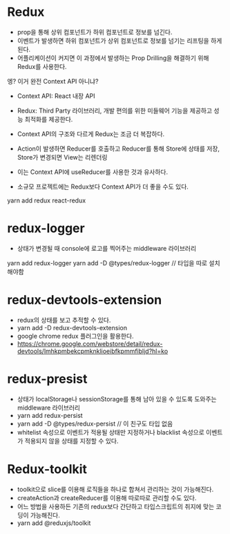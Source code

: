 # Redux
  - prop을 통해 상위 컴포넌트가 하위 컴포넌트로 정보를 넘긴다.
  - 이벤트가 발생하면 하위 컴포넌트가 상위 컴포넌트로 정보를 넘기는 리프팅을 하게 된다.
  - 어플리케이션이 커지면 이 과정에서 발생하는 Prop Drilling을 해결하기 위해 Redux를 사용한다.
  
엥? 이거 완전 Context API 아니냐?
  - Context API: React 내장 API
  - Redux: Third Party 라이브러리, 개발 편의를 위한 미들웨어 기능을 제공하고 성능 최적화를 제공한다.

  - Context API의 구조와 다르게 Redux는 조금 더 복잡하다.
  - Action이 발생하면 Reducer를 호출하고 Reducer를 통해 Store에 상태를 저장, Store가 변경되면 View는 리렌더링
  - 이는 Context API에 useReducer를 사용한 것과 유사하다.
  - 소규모 프로젝트에는 Redux보다 Context API가 더 좋을 수도 있다.

  yarn add redux react-redux

# redux-logger
  - 상태가 변경될 때 console에 로고를 찍어주는 middleware 라이브러리

  yarn add redux-logger
  yarn add -D @types/redux-logger // 타입을 따로 설치해야함

# redux-devtools-extension
  - redux의 상태를 보고 추적할 수 있다.
  - yarn add -D redux-devtools-extension
  - google chrome redux 플러그인을 활용한다.
  - https://chrome.google.com/webstore/detail/redux-devtools/lmhkpmbekcpmknklioeibfkpmmfibljd?hl=ko

# redux-presist
  - 상태가 localStorage나 sessionStorage를 통해 남아 있을 수 있도록 도와주는 middleware 라이브러리
  - yarn add redux-persist
  - yarn add -D @types/redux-persist // 이 친구도 타입 없음
  - whitelist 속성으로 이벤트가 적용될 상태만 지정하거나 blacklist 속성으로 이벤트가 적용되지 않을 상태를 지정할 수 있다.

# Redux-toolkit
  - toolkit으로 slice를 이용해 로직들을 하나로 합쳐서 관리하는 것이 가능해진다.
  - createAction과 createReducer를 이용해 따로따로 관리할 수도 있다.
  - 어느 방법을 사용하든 기존의 redux보다 간단하고 타입스크립트의 취지에 맞는 코딩이 가능해진다.
  - yarn add @reduxjs/toolkit